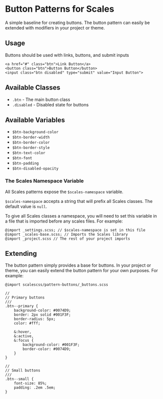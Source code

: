 # Button Patterns for Scales

A simple baseline for creating buttons. The button pattern can easily be extended with modifiers in your project or theme.

## Usage

Buttons should be used with links, buttons, and submit inputs

```
<a href="#" class="btn">Link Button</a>
<button class="btn">Button Button</button>
<input class="btn disabled" type="submit" value="Input Button">
```

## Available Classes

* `.btn` - The main button class
* `.disabled` - Disabled state for buttons

## Available Variables

* `$btn-background-color`
* `$btn-border-width`
* `$btn-border-color`
* `$btn-border-style`
* `$btn-text-color`
* `$btn-font`
* `$btn-padding`
* `$btn-disabled-opacity`

### The Scales Namespace Variable
All Scales patterns expose the `$scales-namespace` variable.

`$scales-namespace` accepts a string that will prefix all Scales classes. The default value is `null`.

To give all Scales classes a namespace, you will need to set this variable in a file that is imported before any scales files. For example:

```
@import _settings.scss; // $scales-namespace is set in this file
@import _scales-base.scss; // Imports the Scales library
@import _project.scss // The rest of your project imports
```
## Extending

The button pattern simply provides a base for buttons. In your project or theme, you can easily extend the button pattern for your own purposes. For example:

```
@import scalescss/pattern-buttons/_buttons.scss

//
// Primary buttons
///
.btn--primary {
    background-color: #0074D9;
    border: 2px solid #001F3F;
    border-radius: 5px;
    color: #fff;

    &:hover,
    &:active,
    &:focus {
        background-color: #001F3F;
        border-color: #0074D9;
    }
}

//
// Small buttons
///
.btn--small {
    font-size: 85%;
    padding: .2em .5em;
}
```
